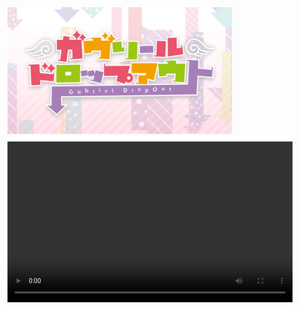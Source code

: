 ![ガヴリールドロップアウト](logo.png)

<video width="640" height="360" controls>
  <source src="hahahav.mp4" type="video/mp4">
</video>
